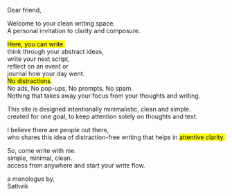 <p class="lead"> Dear friend, </p>

Welcome to your clean writing space.  
A personal invitation to clarity and composure.

<mark>Here, you can write.</mark>  
think through your abstract ideas,  
write your next script,  
reflect on an event or  
journal how your day went.  
<mark>No distractions</mark>.  
No ads, No pop-ups, No prompts, No spam.  
Nothing that takes away your focus from your thoughts and writing.   

This site is designed intentionally minimalistic, clean and simple.  
created for one goal, to keep attention solely on thoughts and text.

I believe there are people out there,  
who shares this idea of distraction-free writing that helps in <mark>attentive clarity.</mark>

So, come write with me.  
simple, minimal, clean.  
access from anywhere and start your write flow.

a monologue by,  
Sathvik

